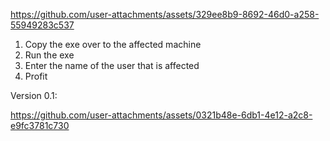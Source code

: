 

https://github.com/user-attachments/assets/329ee8b9-8692-46d0-a258-55949283c537

1. Copy the exe over to the affected machine
2. Run the exe
3. Enter the name of the user that is affected
4. Profit


Version 0.1:

https://github.com/user-attachments/assets/0321b48e-6db1-4e12-a2c8-e9fc3781c730

